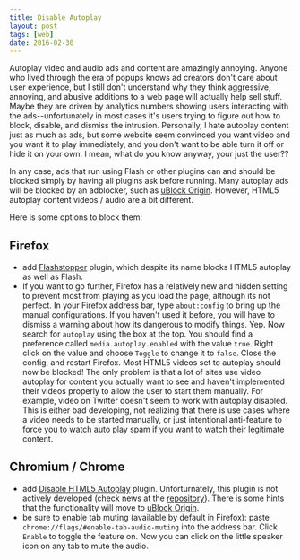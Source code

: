 ```yaml
---
title: Disable Autoplay
layout: post
tags: [web]
date: 2016-02-30
---
```


Autoplay video and audio ads and content are amazingly annoying. 
Anyone who lived through the era of popups knows ad creators don't care about user experience, but I still don't understand why they think aggressive, annoying, and abusive additions to a web page will actually help sell stuff. 
Maybe they are driven by analytics numbers showing users interacting with the ads--unfortunately in most cases it's users trying to figure out how to block, disable, and dismiss the intrusion. Personally, I hate autoplay content just as much as ads, but some website seem convinced you want video and you want it to play immediately, and you don't want to be able turn it off or hide it on your own. I mean, what do you know anyway, your just the user?? 

In any case, ads that run using Flash or other plugins can and should be blocked simply by having all plugins ask before running. Many autoplay ads will be blocked by an adblocker, such as [uBlock Origin](https://github.com/gorhill/uBlock). However, HTML5 autoplay content videos / audio are a bit different.

Here is some options to block them:

## Firefox

- add [Flashstopper](https://addons.mozilla.org/en-US/firefox/addon/flashstopper/) plugin, which despite its name blocks HTML5 autoplay as well as Flash. 
- If you want to go further, Firefox has a relatively new and hidden setting to prevent most from playing as you load the page, although its not perfect. 
In your Firefox address bar, type `about:config` to bring up the manual configurations. If you haven't used it before, you will have to dismiss a warning about how its dangerous to modify things. Yep. 
Now search for `autoplay` using the box at the top. You should find a preference called `media.autoplay.enabled` with the value `true`. Right click on the value and choose `Toggle` to change it to `false`. 
Close the config, and restart Firefox.
Most HTML5 videos set to autoplay should now be blocked! The only problem is that a lot of sites use video autoplay for content you actually want to see and haven't implemented their videos properly to allow the user to start them manually. For example, video on Twitter doesn't seem to work with autoplay disabled. This is either bad developing, not realizing that there is use cases where a video needs to be started manually, or just intentional anti-feature to force you to watch auto play spam if you want to watch their legitimate content.

## Chromium / Chrome

- add [Disable HTML5 Autoplay](https://chrome.google.com/webstore/detail/disable-html5-autoplay/efdhoaajjjgckpbkoglidkeendpkolai) plugin. Unforturnately, this plugin is not actively developed (check news at the [repository](https://github.com/Eloston/disable-html5-autoplay)). There is some hints that the functionality will move to [uBlock Origin](https://github.com/gorhill/uBlock).
- be sure to enable tab muting (available by default in Firefox): paste `chrome://flags/#enable-tab-audio-muting` into the address bar. Click `Enable` to toggle the feature on. Now you can click on the little speaker icon on any tab to mute the audio.

